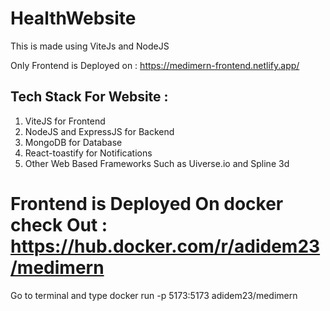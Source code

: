 # HealthWebsite
This is made using ViteJs and NodeJS

Only Frontend is Deployed on : https://medimern-frontend.netlify.app/

## Tech Stack For Website : 
1. ViteJS for Frontend
2. NodeJS and ExpressJS for Backend
3. MongoDB for Database
4. React-toastify for Notifications
5. Other Web Based Frameworks Such as Uiverse.io and Spline 3d

# Frontend is Deployed On docker check Out : https://hub.docker.com/r/adidem23/medimern
Go to terminal and type docker run -p 5173:5173 adidem23/medimern
